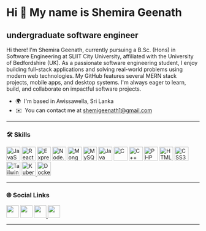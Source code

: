 Hi 👋 My name is Shemira Geenath
================================

undergraduate software engineer
-------------------------------

Hi there! I'm Shemira Geenath, currently pursuing a B.Sc. (Hons) in Software Engineering at SLIIT City University, affiliated with the University of Bedfordshire (UK). As a passionate software engineering student, I enjoy building full-stack applications and solving real-world problems using modern web technologies. My GitHub features several MERN stack projects, mobile apps, and desktop systems. I'm always eager to learn, build, and collaborate on impactful software projects.

- 🌍  I'm based in Awissawella, Sri Lanka  
- ✉️  You can contact me at [shemigeenath1@gmail.com](mailto:shemigeenath1@gmail.com) 

---

### 🛠️ Skills

<p align="left">
<a href="https://developer.mozilla.org/en-US/docs/Web/JavaScript"><img src="https://raw.githubusercontent.com/danielcranney/readme-generator/main/public/icons/skills/javascript-colored.svg" width="36" height="36" alt="JavaScript" /></a>
<a href="https://reactjs.org/"><img src="https://raw.githubusercontent.com/danielcranney/readme-generator/main/public/icons/skills/react-colored.svg" width="36" height="36" alt="React" /></a>
<a href="https://expressjs.com/"><img src="https://raw.githubusercontent.com/danielcranney/readme-generator/main/public/icons/skills/express-colored.svg" width="36" height="36" alt="Express" /></a>
<a href="https://nodejs.org/"><img src="https://raw.githubusercontent.com/danielcranney/readme-generator/main/public/icons/skills/nodejs-colored.svg" width="36" height="36" alt="Node.js" /></a>
<a href="https://www.mongodb.com/"><img src="https://raw.githubusercontent.com/danielcranney/readme-generator/main/public/icons/skills/mongodb-colored.svg" width="36" height="36" alt="MongoDB" /></a>
<a href="https://www.mysql.com/"><img src="https://raw.githubusercontent.com/danielcranney/readme-generator/main/public/icons/skills/mysql-colored.svg" width="36" height="36" alt="MySQL" /></a>
<a href="https://www.java.com/"><img src="https://raw.githubusercontent.com/danielcranney/readme-generator/main/public/icons/skills/java-colored.svg" width="36" height="36" alt="Java" /></a>
<a href="https://en.wikipedia.org/wiki/C_(programming_language)"><img src="https://raw.githubusercontent.com/danielcranney/readme-generator/main/public/icons/skills/c-colored.svg" width="36" height="36" alt="C" /></a>
<a href="https://en.wikipedia.org/wiki/C%2B%2B"><img src="https://raw.githubusercontent.com/danielcranney/readme-generator/main/public/icons/skills/cplusplus-colored.svg" width="36" height="36" alt="C++" /></a>
<a href="https://www.php.net/"><img src="https://raw.githubusercontent.com/danielcranney/readme-generator/main/public/icons/skills/php-colored.svg" width="36" height="36" alt="PHP" /></a>
<a href="https://developer.mozilla.org/en-US/docs/Web/HTML"><img src="https://raw.githubusercontent.com/danielcranney/readme-generator/main/public/icons/skills/html5-colored.svg" width="36" height="36" alt="HTML5" /></a>
<a href="https://developer.mozilla.org/en-US/docs/Web/CSS"><img src="https://raw.githubusercontent.com/danielcranney/readme-generator/main/public/icons/skills/css3-colored.svg" width="36" height="36" alt="CSS3" /></a>
<a href="https://tailwindcss.com/"><img src="https://raw.githubusercontent.com/danielcranney/readme-generator/main/public/icons/skills/tailwindcss-colored.svg" width="36" height="36" alt="Tailwind CSS" /></a>
   <a href="https://kubernetes.io/" target="_blank">
  <img src="https://raw.githubusercontent.com/danielcranney/readme-generator/main/public/icons/skills/kubernetes-colored.svg" width="36" height="36" alt="Kubernetes" />
</a>
<a href="https://www.docker.com/" target="_blank">
  <img src="https://raw.githubusercontent.com/danielcranney/readme-generator/main/public/icons/skills/docker-colored.svg" width="36" height="36" alt="Docker" />
</a>

</p>

---


### 🌐 Social Links

<p align="left">
<a href="https://github.com/ShemiGeenath"><img src="https://raw.githubusercontent.com/danielcranney/readme-generator/main/public/icons/socials/github.svg" width="32" /></a>
<a href="https://www.linkedin.com/in/shemira-geenath-a97241354/"><img src="https://raw.githubusercontent.com/danielcranney/readme-generator/main/public/icons/socials/linkedin.svg" width="32" /></a>
   <a href="https://www.facebook.com/share/1Ayu64MDp7/?mibextid=wwXIfr" target="_blank">
    <img src="https://raw.githubusercontent.com/danielcranney/readme-generator/main/public/icons/socials/facebook.svg" width="32" />
  </a>
  <a href="https://www.instagram.com/_shemi_31?igsh=YXI3aG1iZjExZzl0&utm_source=qr" target="_blank">
    <img src="https://raw.githubusercontent.com/danielcranney/readme-generator/main/public/icons/socials/instagram.svg" width="32" />
  </a>
</p>

---

